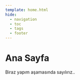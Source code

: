 ```yaml
---
template: home.html
hide:
  - navigation
  - toc
  - tags
  - footer
---
```


# Ana Sayfa

Biraz yapım aşamasında sayılırız..

